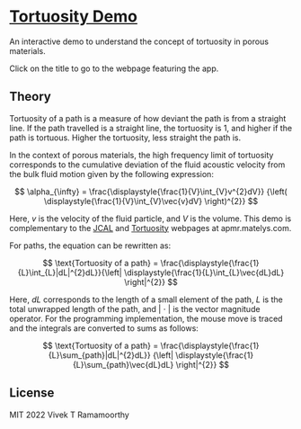 # [Tortuosity Demo](https://VivekTRamamoorthy.github.io/TortuosityDemo)
An interactive demo to understand the concept of tortuosity in porous materials.

Click on the title to go to the webpage featuring the app.
## Theory
Tortuosity of a path is a measure of how deviant the path is from a straight line.
If the path travelled is a straight line, the tortuosity is 1, and higher if the path is tortuous.
Higher the tortuosity, less straight the path is.


In the context of porous materials, the high frequency limit of tortuosity corresponds to the cumulative deviation of the
fluid acoustic velocity from the bulk fluid motion given by the following expression:

$$ \alpha_{\infty} = \frac{\displaystyle{\frac{1}{V}\int_{V}v^{2}dV}} {\left( \displaystyle{\frac{1}{V}\int_{V}\vec{v}dV} \right)^{2}} $$

Here, $v$ is the velocity of the fluid particle, and $V$ is the volume.
This demo is complementary to the [JCAL](https://apmr.matelys.com/PropagationModels/MotionlessSkeleton/JohnsonChampouxAllardLafargeModel.html) and
              [Tortuosity](https://apmr.matelys.com/Parameters/HFLimitOfTortuosity.html) webpages at apmr.matelys.com.

For paths, the equation can be rewritten as:

$$ \text{Tortuosity of a path} = \frac{\displaystyle{\frac{1}{L}\int_{L}|dL|^{2}dL}}{\left| \displaystyle{\frac{1}{L}\int_{L}\vec{dL}dL} \right|^{2}} $$


Here, $dL$ corresponds to the length of a small element of the path, $L$ is the total unwrapped length of the path, and | $\cdot$ | is the vector magnitude operator.
For the programming implementation, the mouse move is traced and the integrals are converted to sums as follows:

$$ \text{Tortuosity of a path} = \frac{\displaystyle{\frac{1}{L}\sum_{path}|dL|^{2}dL}}
{\left| \displaystyle{\frac{1}{L}\sum_{path}\vec{dL}dL} \right|^{2}} $$


## License
MIT  2022 Vivek T Ramamoorthy




